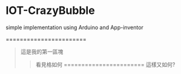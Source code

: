 # IOT-CrazyBubble
simple implementation using Arduino and App-inventor

=======================
> 這是我的第一區塊
>> 看見格如何
=======================
> 這樣又如何?
